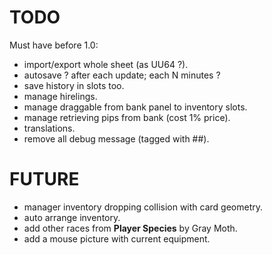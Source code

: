 # TODO
Must have before 1.0:
- import/export whole sheet (as UU64 ?).
- autosave ? after each update; each N minutes ?
- save history in slots too.
- manage hirelings.
- manage draggable from bank panel to inventory slots.
- manage retrieving pips from bank (cost 1% price).
- translations.
- remove all debug message (tagged with ##).

# FUTURE
- manager inventory dropping collision with card geometry.
- auto arrange inventory.
- add other races from **Player Species** by Gray Moth.
- add a mouse picture with current equipment.
